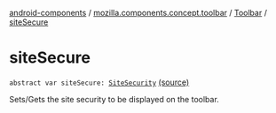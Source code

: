 [android-components](../../index.md) / [mozilla.components.concept.toolbar](../index.md) / [Toolbar](index.md) / [siteSecure](./site-secure.md)

# siteSecure

`abstract var siteSecure: `[`SiteSecurity`](-site-security/index.md) [(source)](https://github.com/mozilla-mobile/android-components/blob/master/components/concept/toolbar/src/main/java/mozilla/components/concept/toolbar/Toolbar.kt#L48)

Sets/Gets the site security to be displayed on the toolbar.

